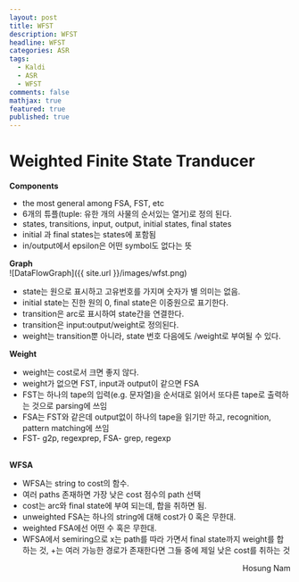```yaml
---
layout: post
title: WFST
description: WFST
headline: WFST
categories: ASR
tags: 
  - Kaldi
  - ASR
  - WFST
comments: false
mathjax: true
featured: true
published: true
---
```


# Weighted Finite State Tranducer <br>

**Components**

 - the most general among FSA, FST, etc
 - 6개의 튜플(tuple: 유한 개의 사물의 순서있는 열거)로 정의 된다.
 - states, transitions, input, output, initial states, final states
 - initial 과 final states는 states에 포함됨
 - in/output에서 epsilon은 어떤 symbol도 없다는 뜻  

**Graph**<br>
![DataFlowGraph]({{ site.url }}/images/wfst.png)

 - state는 원으로 표시하고 고유번호를 가지며 숫자가 별 의미는 없음.
 - initial state는 진한 원의 0, final state은 이중원으로 표기한다.
 - transition은 arc로 표시하여 state간을 연결한다.
 - transition은 input:output/weight로 정의된다.
 - weight는 transition뿐 아니라, state 번호 다음에도 /weight로 부여될 수 있다.  

**Weight**

 - weight는 cost로서 크면 좋지 않다.
 - weight가 없으면 FST, input과 output이 같으면 FSA
 - FST는 하나의 tape의 입력(e.g. 문자열)을 순서대로 읽어서 또다른 tape로 출력하는 것으로 parsing에 쓰임
 - FSA는 FST와 같은데 output없이 하나의 tape을 읽기만 하고,  recognition, pattern matching에 쓰임
 - FST- g2p, regexprep, FSA- grep, regexp <br><br>

**WFSA**

 - WFSA는 string to cost의 함수. 
 - 여러 paths 존재하면 가장 낮은 cost 점수의 path 선택
 - cost는 arc와 final state에 부여 되는데, 합을 취하면 됨.
 - unweighted FSA는 하나의 string에 대해 cost가 0 혹은 무한대.
 - weighted FSA에선 어떤 수 혹은 무한대.
 - WFSA에서 semiring으로 x는 path를 따라 가면서 final state까지 weight를 합하는 것, +는 여러 가능한 경로가 존재한다면 그들 중에 제일 낮은 cost를 취하는 것
 
 <p align="right"> Hosung Nam</p>